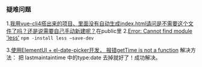 ### 疑难问题

1.[我用vue-cli4搭出来的项目、里面没有自动生成index.html请问是不需要这个文件了吗？还是说需要自己手动新建呢？](https://segmentfault.com/q/1010000021373622?utm_source=tag-newest)在public里
2.[Error: Cannot find module 'less'](https://www.baidu.com/link?url=nv5R4zXM4Pypn-AECgYw2nYVpvOLH755CnmAsJFrbSkmV-93AXJWYBNgAHHVyFT54NVa3c0IeUCpgdZ_lO0Wkq&wd=&eqid=e968eb3000047c76000000065fb3529c)
`npm -install less –save-dev`

3.[使用ElementUI + el-date-picker开发， 报错getTime is not a function](https://blog.csdn.net/qq_37508970/article/details/84613766)       解决方法： 把 lastmaintaintime 中的type:date 去掉就好了！成功解决。

